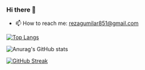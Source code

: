 ### Hi there 👋

- 📫 How to reach me: rezagumilar851@gmail.com

[![Top Langs](https://github-readme-stats.vercel.app/api/top-langs/?username=muhammadreza851&layout=compact&theme=radical&border_color=141E61)](https://github.com/anuraghazra/github-readme-stats)

![Anurag's GitHub stats](https://github-readme-stats.vercel.app/api?username=muhammadreza851&show_icons=true&theme=radical&border_color=141E61)

[![GitHub Streak](https://github-readme-streak-stats.herokuapp.com?user=muhammadreza851&theme=radical&border=141E61)](https://git.io/streak-stats)





<!--
**muhammadreza851/muhammadreza851** is a ✨ _special_ ✨ repository because its `README.md` (this file) appears on your GitHub profile.

Here are some ideas to get you started:

- 🔭 I’m currently working on ...
- 🌱 I’m currently learning ...
- 👯 I’m looking to collaborate on ...
- 🤔 I’m looking for help with ...
- 💬 Ask me about ...
- 📫 How to reach me: ...
- 😄 Pronouns: ...
- ⚡ Fun fact: ...
-->
